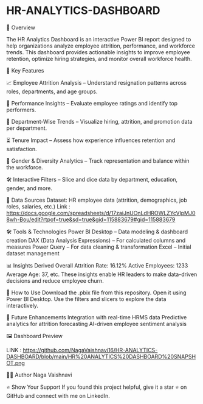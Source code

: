 # HR-ANALYTICS-DASHBOARD
🌟 Overview

The HR Analytics Dashboard is an interactive Power BI report designed to help organizations analyze employee attrition, performance, and workforce trends.
This dashboard provides actionable insights to improve employee retention, optimize hiring strategies, and monitor overall workforce health.


🚀 Key Features

📈 Employee Attrition Analysis – Understand resignation patterns across roles, departments, and age groups.

🧠 Performance Insights – Evaluate employee ratings and identify top performers.

🏢 Department-Wise Trends – Visualize hiring, attrition, and promotion data per department.

⏳ Tenure Impact – Assess how experience influences retention and satisfaction.

🎯 Gender & Diversity Analytics – Track representation and balance within the workforce.

🛠️ Interactive Filters – Slice and dice data by department, education, gender, and more.

📂 Data Sources
Dataset: HR employee data (attrition, demographics, job roles, salaries, etc.)
Link : https://docs.google.com/spreadsheets/d/17zaiJnUOnLdHROWLZYcVlpMJ08wh-Bou/edit?rtpof=true&sd=true&gid=115883679#gid=115883679

🛠️ Tools & Technologies
Power BI Desktop – Data modeling & dashboard creation
DAX (Data Analysis Expressions) – For calculated columns and measures
Power Query – For data cleaning & transformation
Excel – Initial dataset management

📊 Insights Derived
Overall Attrition Rate: 16.12% 
Active Employees:  1233
Average Age: 37, etc.
These insights enable HR leaders to make data-driven decisions and reduce employee churn.

🧩 How to Use
Download the .pbix file from this repository.
Open it using Power BI Desktop.
Use the filters and slicers to explore the data interactively.

🔮 Future Enhancements
Integration with real-time HRMS data
Predictive analytics for attrition forecasting
AI-driven employee sentiment analysis


🖼️ Dashboard Preview

LINK : https://github.com/NagaVaishnavi16/HR-ANALYTICS-DASHBOARD/blob/main/HR%20ANALYTICS%20DASHBOARD%20SNAPSHOT.png


👩‍💻 Author
Naga Vaishnavi


⭐ Show Your Support
If you found this project helpful, give it a star ⭐ on GitHub and connect with me on LinkedIn.
